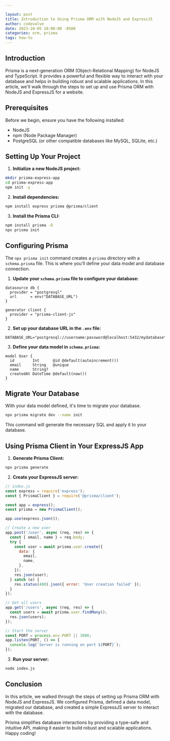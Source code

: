 ```yaml
---

layout: post
title: Introduction to Using Prisma ORM with NodeJS and ExpressJS
author: codevalve
date: 2023-10-05 10:00:00 -0500
categories: orm, prisma
tags: how-to
---
```


## Introduction

Prisma is a next-generation ORM (Object-Relational Mapping) for NodeJS and TypeScript. It provides a powerful and flexible way to interact with your database and helps in building robust and scalable applications. In this article, we'll walk through the steps to set up and use Prisma ORM with NodeJS and ExpressJS for a website.

## Prerequisites

Before we begin, ensure you have the following installed:

- NodeJS
- npm (Node Package Manager)
- PostgreSQL (or other compatible databases like MySQL, SQLite, etc.)

## Setting Up Your Project

1. **Initialize a new NodeJS project:**

```bash
mkdir prisma-express-app
cd prisma-express-app
npm init -y
```

2. **Install dependencies:**

```bash
npm install express prisma @prisma/client
```

3. **Install the Prisma CLI:**

```bash
npm install prisma -D
npx prisma init
```

## Configuring Prisma

The `npx prisma init` command creates a `prisma` directory with a `schema.prisma` file. This is where you'll define your data model and database connection.

1. **Update your `schema.prisma` file to configure your database:**

```prisma
datasource db {
  provider = "postgresql"
  url      = env("DATABASE_URL")
}

generator client {
  provider = "prisma-client-js"
}
```

2. **Set up your database URL in the `.env` file:**

```plaintext
DATABASE_URL="postgresql://username:password@localhost:5432/mydatabase"
```

3. **Define your data model in `schema.prisma`:**

```prisma
model User {
  id        Int      @id @default(autoincrement())
  email     String   @unique
  name      String?
  createdAt DateTime @default(now())
}
```

## Migrate Your Database

With your data model defined, it's time to migrate your database.

```bash
npx prisma migrate dev --name init
```

This command will generate the necessary SQL and apply it to your database.

## Using Prisma Client in Your ExpressJS App

1. **Generate Prisma Client:**

```bash
npx prisma generate
```

2. **Create your ExpressJS server:**

```javascript
// index.js
const express = require('express');
const { PrismaClient } = require('@prisma/client');

const app = express();
const prisma = new PrismaClient();

app.use(express.json());

// Create a new user
app.post('/user', async (req, res) => {
  const { email, name } = req.body;
  try {
    const user = await prisma.user.create({
      data: {
        email,
        name,
      },
    });
    res.json(user);
  } catch (e) {
    res.status(400).json({ error: 'User creation failed' });
  }
});

// Get all users
app.get('/users', async (req, res) => {
  const users = await prisma.user.findMany();
  res.json(users);
});

// Start the server
const PORT = process.env.PORT || 3000;
app.listen(PORT, () => {
  console.log(`Server is running on port ${PORT}`);
});
```

3. **Run your server:**

```bash
node index.js
```

## Conclusion

In this article, we walked through the steps of setting up Prisma ORM with NodeJS and ExpressJS. We configured Prisma, defined a data model, migrated our database, and created a simple ExpressJS server to interact with the database.

Prisma simplifies database interactions by providing a type-safe and intuitive API, making it easier to build robust and scalable applications. Happy coding!
